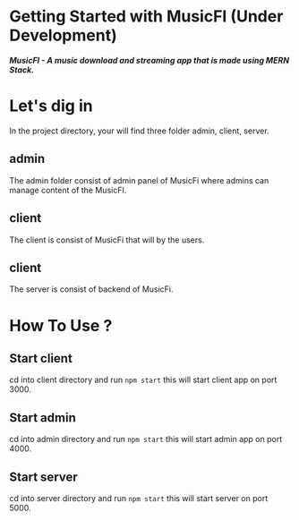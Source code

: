 # Getting Started with MusicFI (Under Development)

**_MusicFI - A music download and streaming app that is made using MERN Stack._**

# Let's dig in

In the project directory, your will find three folder admin, client, server.

## admin

The admin folder consist of admin panel of MusicFi where admins can manage content of the MusicFI.

## client

The client is consist of MusicFi that will by the users.

## client

The server is consist of backend of MusicFi.

# How To Use ?

## Start client

cd into client directory and run `npm start` this will start client app on port 3000.

## Start admin

cd into admin directory and run `npm start` this will start admin app on port 4000.

## Start server

cd into server directory and run `npm start` this will start server on port 5000.
